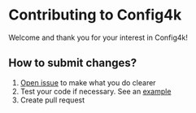 # Contributing to Config4k
Welcome and thank you for your interest in Config4k!
## How to submit changes?
1. [Open issue](https://github.com/config4k/config4k/issues) to make what you do clearer
2. Test your code if necessary. See an [example](https://github.com/config4k/config4k/blob/main/src/test/io/github/config4k/TestExtension.kt)
3. Create pull request
